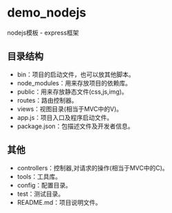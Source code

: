 # demo_nodejs
nodejs模板 - express框架

## 目录结构
- bin：项目的启动文件，也可以放其他脚本。
- node_modules：用来存放项目的依赖库。
- public：用来存放静态文件(css,js,img)。
- routes：路由控制器。
- views：视图目录(相当于MVC中的V)。
- app.js：项目入口及程序启动文件。
- package.json：包描述文件及开发者信息。

## 其他
- controllers：控制器,对请求的操作(相当于MVC中的C)。
- tools：工具库。
- config：配置目录。
- test：测试目录。
- README.md：项目说明文件。
